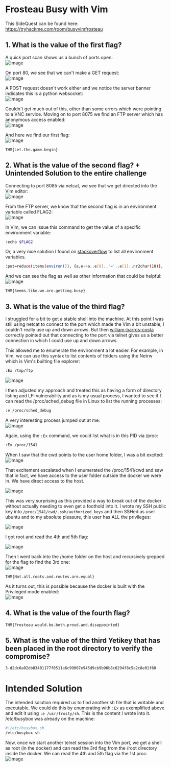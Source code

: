 # Frosteau Busy with Vim

This SideQuest can be found here: https://tryhackme.com/room/busyvimfrosteau

## 1. What is the value of the first flag?

A quick port scan shows us a bunch of ports open:  
![image](https://github.com/LazyTitan33/CTF-Writeups/assets/80063008/0ab43371-9395-4657-b571-4c6ca88677d8)

On port 80, we see that we can't make a GET request:  
![image](https://github.com/LazyTitan33/CTF-Writeups/assets/80063008/98b523c8-c9b8-4e95-baf4-5748f0c7a5ad)

A POST request doesn't work either and we notice the server banner indicates this is a python websocket:  
![image](https://github.com/LazyTitan33/CTF-Writeups/assets/80063008/fc1e60cd-e47c-4adc-855f-ca97136a4e40)

Couldn't get much out of this, other than some errors which were pointing to a VNC service. Moving on to port 8075 we find an FTP server which has anonymous access enabled:  
![image](https://github.com/LazyTitan33/CTF-Writeups/assets/80063008/7e958c8c-d819-4dc1-8777-2f732cbba62b)

And here we find our first flag:  
![image](https://github.com/LazyTitan33/CTF-Writeups/assets/80063008/57c00872-7f4c-4029-8cd6-afb8f0439cf4)

`THM{Let.the.game.begin}`

## 2. What is the value of the second flag? + Unintended Solution to the entire challenge

Connecting to port 8085 via netcat, we see that we get directed into the Vim editor:  
![image](https://github.com/LazyTitan33/CTF-Writeups/assets/80063008/4fe2b222-1103-449c-9478-51bcb52ff078)

From the FTP server, we know that the second flag is in an environment variable called FLAG2:  
![image](https://github.com/LazyTitan33/CTF-Writeups/assets/80063008/fa521fb4-b171-449e-804f-da1d6e93a736)

In Vim, we can issue this command to get the value of a specific environment variable:  
```bash
:echo $FLAG2
```

Or, a very nice solution I found on [stackoverflow](https://stackoverflow.com/questions/11175842/how-to-obtain-the-list-of-all-environment-variables-in-vim) to list all environment variables.

```bash
:put=reduce(items(environ()), {a,e->a..e[0]..'='..e[1]..nr2char(10)}, '')
```
And we can see the flag as well as other information that could be helpful:  
![image](https://github.com/LazyTitan33/CTF-Writeups/assets/80063008/25348542-40b6-412e-ae0b-b37f5368efb0)

`THM{Seems.like.we.are.getting.busy}`

## 3. What is the value of the third flag?

I struggled for a bit to get a stable shell into the machine. At this point I was still using netcat to connect to the port which made the Vim a bit unstable, I couldn't really use up and down arrows. But then [william-barros-costa](https://github.com/william-barros-costa) correctly pointed out that connecting to the port via telnet gives us a better connection in which I could use up and down arrows.

This allowed me to enumerate the environment a lot easier. For example, in Vim, we can use this syntax to list contents of folders using the Netrw which is Vim's builting file explorer:  

```bash
:Ex /tmp/ftp
```
![image](https://github.com/LazyTitan33/CTF-Writeups/assets/80063008/12cd3b35-bb19-4f9f-84f0-6fc1c2dfd493)

I then adjusted my approach and treated this as having a form of directory listing and LFI vulnerability and as is my usual process, I wanted to see if I can read the /proc/sched_debug file in Linux to list the running processes:  
```bash
:e /proc/sched_debug
```
A very interesting process jumped out at me:  
![image](https://github.com/LazyTitan33/CTF-Writeups/assets/80063008/9f0ae56a-8a83-4c58-9015-1acef0bea45e)

Again, using the `:Ex` command, we could list what is in this PID via /proc:  

```bash
:Ex /proc/1541
```
When I saw that the cwd points to the user home folder, I was a bit excited:  
![image](https://github.com/LazyTitan33/CTF-Writeups/assets/80063008/b12dc09c-7a34-4a45-9398-e95a859fba56)

That excitement escalated when I enumerated the /proc/1541/cwd and saw that in fact, we have access to the user folder outside the docker we were in. We have direct access to the host.

![image](https://github.com/LazyTitan33/CTF-Writeups/assets/80063008/b4a18bd3-3c3d-4d49-aa31-63e7935c0c1b)

This was very surprising as this provided a way to break out of the docker without actually needing to even get a foothold into it. I wrote my SSH public key into `/proc/1541/cwd/.ssh/authorized_keys` and then SSHed as user ubuntu and to my absolute pleasure, this user has ALL the privileges:  

![image](https://github.com/LazyTitan33/CTF-Writeups/assets/80063008/42eb39de-9131-495c-8ce0-f95405fc9be9)

I got root and read the 4th and 5th flag:  

![image](https://github.com/LazyTitan33/CTF-Writeups/assets/80063008/a4bc7a60-d039-4c25-a042-15d52ee8a3a8)

Then I went back into the /home folder on the host and recursively grepped for the flag to find the 3rd one:  
![image](https://github.com/LazyTitan33/CTF-Writeups/assets/80063008/1ad59f90-edff-4b92-8894-6b38a2c2731d)

`THM{Not.all.roots.and.routes.are.equal}`

As it turns out, this is possible because the docker is built with the Privileged mode enabled:  
![image](https://github.com/LazyTitan33/CTF-Writeups/assets/80063008/9bbeb475-db47-40d5-bcfa-6e9b210e4aa3)

## 4. What is the value of the fourth flag?
`THM{Frosteau.would.be.both.proud.and.disappointed}`

## 5. What is the value of the third Yetikey that has been placed in the root directory to verify the compromise?
`3-d2dc6a02db03401177f0511a6c99007e945d9cb9b96b8c6294f8c5a2c8e01f60`

# Intended Solution

The intended solution required us to find another sh file that is writable and executable. We could do this by enumerating with `:Ex` as exemplified above and edit it using `:e /usr/frosty/sh`. This is the content I wrote into it. /etc/busybox was already on the machine:

```bash
#!/etc/busybox sh
/etc/busybox sh
```
Now, once we start another telnet session into the Vim port, we get a shell as root (in the docker) and can read the 3rd flag from the /root directory inside the docker. We can read the 4th and 5th flag via the 1st proc:  
![image](https://github.com/LazyTitan33/CTF-Writeups/assets/80063008/992050a8-4fe0-42d0-888c-23bd29f1ad74)
